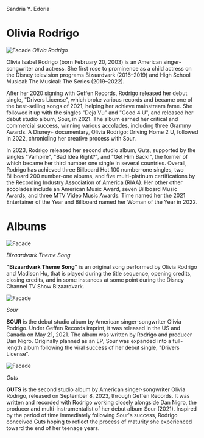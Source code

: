 Sandria Y. Edoria

# Olivia Rodrigo
![Facade](https://imageio.forbes.com/specials-images/imageserve/650db0cba250624329a29150/Disney--Original-Film--Olivia-Rodrigo--Driving-Home-2-U--A-Sour-Film-----Los-Angeles/960x0.jpg?format=jpg&width=1440)
*Olivia Rodrigo*

Olivia Isabel Rodrigo (born February 20, 2003) is an American singer-songwriter and actress. She first rose to prominence as a child actress on the Disney television programs Bizaardvark (2016–2019) and High School Musical: The Musical: The Series (2019–2022).

After her 2020 signing with Geffen Records, Rodrigo released her debut single, "Drivers License", which broke various records and became one of the best-selling songs of 2021, helping her achieve mainstream fame. She followed it up with the singles "Deja Vu" and "Good 4 U", and released her debut studio album, Sour, in 2021. The album earned her critical and commercial success, winning various accolades, including three Grammy Awards. A Disney+ documentary, Olivia Rodrigo: Driving Home 2 U, followed in 2022, chronicling her creative process with Sour.

In 2023, Rodrigo released her second studio album, Guts, supported by the singles "Vampire", "Bad Idea Right?", and "Get Him Back!", the former of which became her third number one single in several countries. Overall, Rodrigo has achieved three Billboard Hot 100 number-one singles, two Billboard 200 number-one albums, and five multi-platinum certifications by the Recording Industry Association of America (RIAA). Her other other accolades include an American Music Award, seven Billboard Music Awards, and three MTV Video Music Awards. Time named her the 2021 Entertainer of the Year and Billboard named her Woman of the Year in 2022.

# Albums

![Facade](https://static.wikia.nocookie.net/oliviarodrigo/images/0/04/Bizaardvark.jpeg/revision/latest?cb=20210419231028)

*Bizaardvark Theme Song*

**"Bizaardvark Theme Song"** is an original song performed by Olivia Rodrigo and Madison Hu, that is played during the title sequence, opening credits, closing credits, and in some instances at some point during the Disney Channel TV Show Bizaardvark.

![Facade](https://en.wikipedia.org/wiki/File:Olivia_Rodrigo_-_SOUR.png)

*Sour*

**SOUR** is the debut studio album by American singer-songwriter Olivia Rodrigo. Under Geffen Records imprint, it was released in the US and Canada on May 21, 2021. The album was written by Rodrigo and producer Dan Nigro. Originally planned as an EP, Sour was expanded into a full-length album following the viral success of her debut single, "Drivers License".

![Facade](https://en.wikipedia.org/wiki/File:Olivia_Rodrigo_-_Guts.png)

*Guts*

**GUTS** is the second studio album by American singer-songwriter Olivia Rodrigo, released on September 8, 2023, through Geffen Records. It was written and recorded with Rodrigo working closely alongside Dan Nigro, the producer and multi-instrumentalist of her debut album Sour (2021). Inspired by the period of time immediately following Sour's success, Rodrigo conceived Guts hoping to reflect the process of maturity she experienced toward the end of her teenage years.
